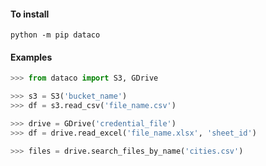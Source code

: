 
#### To install

`python -m pip dataco`


#### Examples

```python
>>> from dataco import S3, GDrive

>>> s3 = S3('bucket_name')
>>> df = s3.read_csv('file_name.csv')

>>> drive = GDrive('credential_file')
>>> df = drive.read_excel('file_name.xlsx', 'sheet_id')

>>> files = drive.search_files_by_name('cities.csv')
```
